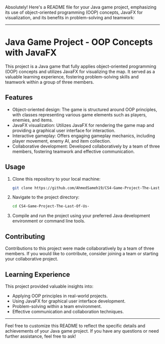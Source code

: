 Absolutely! Here's a README file for your Java game project, emphasizing its use of object-oriented programming (OOP) concepts, JavaFX for visualization, and its benefits in problem-solving and teamwork:

---

# Java Game Project - OOP Concepts with JavaFX

This project is a Java game that fully applies object-oriented programming (OOP) concepts and utilizes JavaFX for visualizing the map. It served as a valuable learning experience, fostering problem-solving skills and teamwork within a group of three members.

## Features

- Object-oriented design: The game is structured around OOP principles, with classes representing various game elements such as players, enemies, and items.
- JavaFX visualization: Utilizes JavaFX for rendering the game map and providing a graphical user interface for interaction.
- Interactive gameplay: Offers engaging gameplay mechanics, including player movement, enemy AI, and item collection.
- Collaborative development: Developed collaboratively by a team of three members, fostering teamwork and effective communication.

## Usage

1. Clone this repository to your local machine:

    ```bash
    git clone https://github.com/AhmedSameh19/CS4-Game-Project-The-Last-Of-Us-.git
    ```

2. Navigate to the project directory:

    ```bash
    cd CS4-Game-Project-The-Last-Of-Us-
    ```

3. Compile and run the project using your preferred Java development environment or command line tools.

## Contributing

Contributions to this project were made collaboratively by a team of three members. If you would like to contribute, consider joining a team or starting your collaborative project.

## Learning Experience

This project provided valuable insights into:
- Applying OOP principles in real-world projects.
- Using JavaFX for graphical user interface development.
- Problem-solving within a team environment.
- Effective communication and collaboration techniques.

---

Feel free to customize this README to reflect the specific details and achievements of your Java game project. If you have any questions or need further assistance, feel free to ask!

